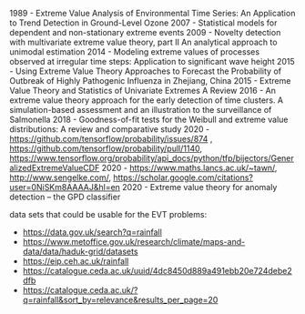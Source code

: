 1989 - Extreme Value Analysis of Environmental Time Series: An Application to Trend Detection in Ground-Level Ozone
2007 - Statistical models for dependent and non-stationary extreme events
2009 - Novelty detection with multivariate extreme value theory, part II An analytical approach to unimodal estimation
2014 - Modeling extreme values of processes observed at irregular time steps: Application to significant wave height
2015 - Using Extreme Value Theory Approaches to Forecast the Probability of Outbreak of Highly Pathogenic Influenza in Zhejiang, China
2015 - Extreme Value Theory and Statistics of Univariate Extremes A Review
2016 - An extreme value theory approach for the early detection of time clusters. A simulation-based assessment and an illustration to the surveillance of Salmonella
2018 - Goodness-of-fit tests for the Weibull and extreme value distributions: A review and comparative study
2020 - https://github.com/tensorflow/probability/issues/874 , https://github.com/tensorflow/probability/pull/1140,
    https://www.tensorflow.org/probability/api_docs/python/tfp/bijectors/GeneralizedExtremeValueCDF
2020 - https://www.maths.lancs.ac.uk/~tawn/, http://www.sengelke.com/, https://scholar.google.com/citations?user=0NiSKm8AAAAJ&hl=en
2020 - Extreme value theory for anomaly detection – the GPD classifier

data sets that could be usable for the EVT problems:
* https://data.gov.uk/search?q=rainfall
* https://www.metoffice.gov.uk/research/climate/maps-and-data/data/haduk-grid/datasets
* https://eip.ceh.ac.uk/rainfall
* https://catalogue.ceda.ac.uk/uuid/4dc8450d889a491ebb20e724debe2dfb
* https://catalogue.ceda.ac.uk/?q=rainfall&sort_by=relevance&results_per_page=20